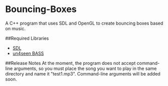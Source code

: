 Bouncing-Boxes
==============

A C++ program that uses SDL and OpenGL to create bouncing boxes based on music.

##Required Libraries
* [SDL][1]
* [un4seen BASS][2]

##Release Notes
At the moment, the program does not accept command-line arguments, so you must place the song you want to play
in the same directory and name it "test1.mp3". Command-line arguments will be added soon.

[1]: http://www.libsdl.org/
[2]: http://www.un4seen.com/
